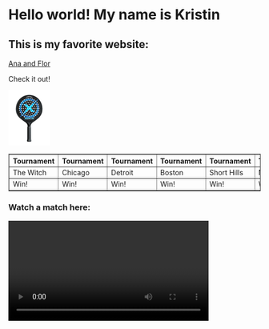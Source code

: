 <!DOCTYPE html>
<html lang = "en">
<head>
<meta charset = "UTF-8">
<title>My First Page</title>
</head>
<body>
	<h1> Hello world!  My name is Kristin</h1>
	<h2> This is my favorite website:</h2>
<a href="http://fhaz.net/">Ana and Flor</a>
<p> Check it out!</p>
	<img src="xenonpaddle.jpg" alt="Xenon paddle">
<table border =1>
	<tr><th>Tournament</th><th>Tournament</th><th>Tournament</th><th>Tournament</th><th>Tournament</th><th>Tournament</th></tr>
	<tr><td>The Witch</td><td>Chicago</td><td>Detroit</td><td>Boston</td><td>Short Hills</td><td>Nationals</td></tr>
	<tr><td>Win!</td><td>Win!</td><td>Win!</td><td>Win!</td><td>Win!</td><td>Win!</td></tr>
</table>
<h3>Watch a match here:</h3>
	<video src = "2022NatSemi.mov" width = "400" controls loop>
	</video>
</body>
</html>
